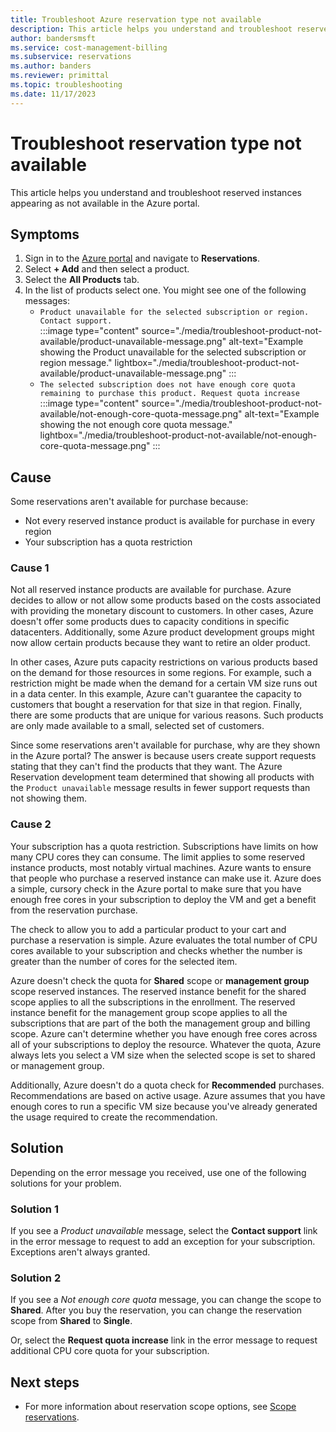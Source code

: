 ```yaml
---
title: Troubleshoot Azure reservation type not available
description: This article helps you understand and troubleshoot reserved instances appearing as not available in the Azure portal.
author: bandersmsft
ms.service: cost-management-billing
ms.subservice: reservations
ms.author: banders
ms.reviewer: primittal
ms.topic: troubleshooting
ms.date: 11/17/2023
---
```


# Troubleshoot reservation type not available

This article helps you understand and troubleshoot reserved instances appearing as not available in the Azure portal.

## Symptoms

1. Sign in to the [Azure portal](https://portal.azure.com/) and navigate to **Reservations**.
2. Select **+ Add** and then select a product.
3. Select the **All Products** tab.
4. In the list of products select one. You might see one of the following messages:
    - `Product unavailable for the selected subscription or region. Contact support.`  
        :::image type="content" source="./media/troubleshoot-product-not-available/product-unavailable-message.png" alt-text="Example showing the Product unavailable for the selected subscription or region message." lightbox="./media/troubleshoot-product-not-available/product-unavailable-message.png" :::
    - `The selected subscription does not have enough core quota remaining to purchase this product. Request quota increase`  
        :::image type="content" source="./media/troubleshoot-product-not-available/not-enough-core-quota-message.png" alt-text="Example showing the not enough core quota message." lightbox="./media/troubleshoot-product-not-available/not-enough-core-quota-message.png" :::

## Cause

Some reservations aren't available for purchase because:

- Not every reserved instance product is available for purchase in every region
- Your subscription has a quota restriction

### Cause 1

Not all reserved instance products are available for purchase. Azure decides to allow or not allow some products based on the costs associated with providing the monetary discount to customers. In other cases, Azure doesn't offer some products dues to capacity conditions in specific datacenters. Additionally, some Azure product development groups might now allow certain products because they want to retire an older product.

In other cases, Azure puts capacity restrictions on various products based on the demand for those resources in some regions. For example, such a restriction might be made when the demand for a certain VM size runs out in a data center. In this example, Azure can't guarantee the capacity to customers that bought a reservation for that size in that region. Finally, there are some products that are unique for various reasons. Such products are only made available to a small, selected set of customers.

Since some reservations aren't available for purchase, why are they shown in the Azure portal? The answer is because users create support requests stating that they can't find the products that they want. The Azure Reservation development team determined that showing all products with the `Product unavailable` message results in fewer support requests than not showing them.

### Cause 2

Your subscription has a quota restriction. Subscriptions have limits on how many CPU cores they can consume. The limit applies to some reserved instance products, most notably virtual machines. Azure wants to ensure that people who purchase a reserved instance can make use it. Azure does a simple, cursory check in the Azure portal to make sure that you have enough free cores in your subscription to deploy the VM and get a benefit from the reservation purchase.

The check to allow you to add a particular product to your cart and purchase a reservation is simple. Azure evaluates the total number of CPU cores available to your subscription and checks whether the number is greater than the number of cores for the selected item.

Azure doesn't check the quota for **Shared** scope or **management group** scope reserved instances. The reserved instance benefit for the shared scope applies to all the subscriptions in the enrollment. The reserved instance benefit for the management group scope applies to all the subscriptions that are part of the both the management group and billing scope. Azure can't determine whether you have enough free cores across all of your subscriptions to deploy the resource. Whatever the quota, Azure always lets you select a VM size when the selected scope is set to shared or management group.

Additionally, Azure doesn't do a quota check for **Recommended** purchases. Recommendations are based on active usage. Azure assumes that you have enough cores to run a specific VM size because you've already generated the usage required to create the recommendation.

## Solution

Depending on the error message you received, use one of the following solutions for your problem.

### Solution 1

If you see a _Product unavailable_ message, select the **Contact support** link in the error message to request to add an exception for your subscription. Exceptions aren't always granted.

### Solution 2

If you see a _Not enough core quota_ message, you can change the scope to **Shared**. After you buy the reservation, you can change the reservation scope from **Shared** to **Single**.

Or, select the **Request quota increase** link in the error message to request additional CPU core quota for your subscription.

## Next steps

- For more information about reservation scope options, see [Scope reservations](prepare-buy-reservation.md#scope-reservations).